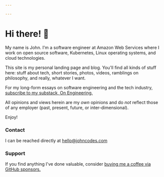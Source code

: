 ```yaml
---

---
```


# Hi there! 🌊

My name is John. I'm a software engineer at Amazon Web Services
where I work on open source software, Kubernetes, Linux operating systems, and cloud technologies.

This site is my personal landing page and blog.
You'll find all kinds of stuff here: stuff about tech, short stories,
photos, videos, ramblings on philosophy, and really, whatever I want.

For my long-form essays on software engineering and the tech industry,
[subscribe to my substack, On Engineering.](https://onengineering.substack.com/)

All opinions and views herein are my _own_ opinions and do _not_ reflect
those of any employer (past, present, future, or inter-dimensional).

Enjoy!

### Contact

I can be reached directly at hello@johncodes.com

### Support

If you find anything I've done valuable,
consider [buying me a coffee via GitHub sponsors.](https://github.com/sponsors/jpmcb)
